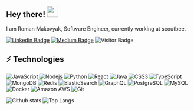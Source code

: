 ## Hey there! <img src="https://raw.githubusercontent.com/aemmadi/aemmadi/master/wave.gif" width="30px">

I am Roman Makovyak, Software Engineer, currently working at scoutbee. 

[![Linkedin Badge](https://img.shields.io/badge/-romanmakovyak-blue?style=flat-square&logo=Linkedin&logoColor=white&link=https://www.linkedin.com/in/roman-makovyak/)](https://www.linkedin.com/in/roman-makovyak/)
[![Medium Badge](https://img.shields.io/badge/codementor-%40rmakovyak-blue)](https://www.codementor.io/@rmakovyak)
![Visitor Badge](https://visitor-badge.laobi.icu/badge?page_id=rmakovyak.rmakovyak)


## ⚡ Technologies

![JavaScript](https://img.shields.io/badge/-JavaScript-black?style=flat-square&logo=javascript)
![Nodejs](https://img.shields.io/badge/-Nodejs-black?style=flat-square&logo=Node.js)
![Python](https://img.shields.io/badge/-Python-black?style=flat-square&logo=Python)
![React](https://img.shields.io/badge/-React-black?style=flat-square&logo=react)
![Java](https://img.shields.io/badge/-java-E34A86?style=flat-square&logo=java)
![CSS3](https://img.shields.io/badge/-CSS3-1572B6?style=flat-square&logo=css3)
![TypeScript](https://img.shields.io/badge/-TypeScript-007ACC?style=flat-square&logo=typescript)
![MongoDB](https://img.shields.io/badge/-MongoDB-black?style=flat-square&logo=mongodb)
![Redis](https://img.shields.io/badge/-Redis-black?style=flat-square&logo=Redis)
![ElasticSearch](https://img.shields.io/badge/-ElasticSearch-005571?style=flat-square&logo=elasticsearch)
![GraphQL](https://img.shields.io/badge/-GraphQL-E10098?style=flat-square&logo=graphql)
![PostgreSQL](https://img.shields.io/badge/-PostgreSQL-336791?style=flat-square&logo=postgresql)
![MySQL](https://img.shields.io/badge/-MySQL-black?style=flat-square&logo=mysql)
![Docker](https://img.shields.io/badge/-Docker-black?style=flat-square&logo=docker)
![Amazon AWS](https://img.shields.io/badge/Amazon%20AWS-232F3E?style=flat-square&logo=amazon-aws)
![Git](https://img.shields.io/badge/-Git-black?style=flat-square&logo=git)

![Github stats](https://github-readme-stats.vercel.app/api?username=rmakovyak&show_icons=true&count_private=true&include_all_commits=true&hide=stars)
![Top Langs](https://github-readme-stats.vercel.app/api/top-langs/?username=rmakovyak&hide=TeX,HTML&layout=compact)


